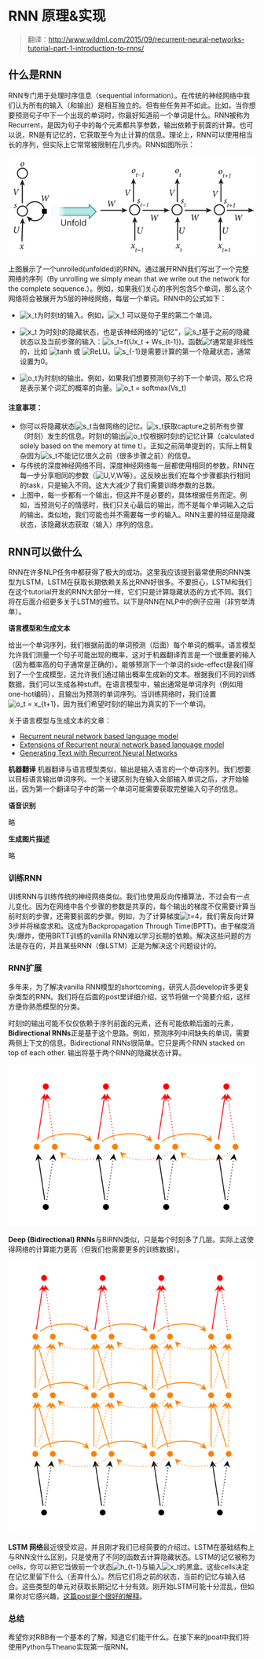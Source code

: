 # RNN 原理&实现

>翻译：http://www.wildml.com/2015/09/recurrent-neural-networks-tutorial-part-1-introduction-to-rnns/

## 什么是RNN

RNN专门用于处理时序信息（sequential information）。在传统的神经网络中我们认为所有的输入（和输出）是相互独立的。但有些任务并不如此。比如，当你想要预测句子中下一个出现的单词时，你最好知道前一个单词是什么。RNN被称为Recurrent，是因为句子中的每个元素都共享参数，输出依赖于前面的计算。也可以说，RN是有记忆的，它获取至今为止计算的信息。理论上，RNN可以使用相当长的序列，但实际上它常常被限制在几步内。RNN如图所示：


![RNN原理图片](/DeepLearning/RNN/rnn.jpg)

上图展示了一个unrolled(unfolded)的RNN。通过展开RNN我们写出了一个完整网络的序列（By unrolling we simply mean that we write out the network for the complete sequence.）。例如，如果我们关心的序列包含5个单词，那么这个网络将会被展开为5层的神经网络，每层一个单词。RNN中的公式如下：

- <img src="https://latex.codecogs.com/svg.latex?x_t" title="x_t" />为时刻t的输入。例如，<img src="https://latex.codecogs.com/svg.latex?x_1" title="x_1" /> 可以是句子里的第二个单词。

- <img src="https://latex.codecogs.com/svg.latex?x_t" title="x_t" /> 为时刻t的隐藏状态，也是该神经网络的“记忆”，<img src="https://latex.codecogs.com/svg.latex?s_t" title="s_t" />基于之前的隐藏状态以及当前步骤的输入：<img src="https://latex.codecogs.com/svg.latex?s_t=f(Ux_t&space;&plus;&space;Ws_{t-1})" title="s_t=f(Ux_t + Ws_{t-1})" />。函数<img src="https://latex.codecogs.com/svg.latex?f" title="f" />通常是非线性的，比如 <img src="https://latex.codecogs.com/svg.latex?tanh" title="tanh" /> 或 <img src="https://latex.codecogs.com/svg.latex?ReLU" title="ReLU" />。<img src="https://latex.codecogs.com/svg.latex?s_{-1}" title="s_{-1}" />是需要计算的第一个隐藏状态，通常设置为0。
- <img src="https://latex.codecogs.com/svg.latex?o_t" title="o_t" />为时刻t的输出。例如，如果我们想要预测句子的下一个单词，那么它将是表示某个词汇的概率的向量。<img src="https://latex.codecogs.com/svg.latex?o_t=softmax(Vs_t)" title="o_t = softmax(Vs_t)" />

#### 注意事项：
- 你可以将隐藏状态<img src="https://latex.codecogs.com/svg.latex?s_t" title="s_t" />当做网络的记忆。<img src="https://latex.codecogs.com/svg.latex?s_t" title="s_t" />获取capture之前所有步骤（时刻）发生的信息。时刻t的输出<img src="https://latex.codecogs.com/svg.latex?o_t" title="o_t" />仅根据时刻t的记忆计算（calculated solely based on the memory at time t）。正如之前简单提到的，实际上稍复杂因为<img src="https://latex.codecogs.com/svg.latex?s_t" title="s_t" />不能记忆很久之前（很多步骤之前）的信息。
- 与传统的深度神经网络不同，深度神经网络每一层都使用相同的参数，RNN在每一步分享相同的参数（<img src="https://latex.codecogs.com/svg.latex?U,V,W" title="U,V,W" />等）。这反映出我们在每个步骤都执行相同的task，只是输入不同。这大大减少了我们需要训练参数的总数。
- 上图中，每一步都有一个输出，但这并不是必要的，具体根据任务而定。例如，当预测句子的情感时，我们只关心最后的输出，而不是每个单词输入之后的输出。类似地，我们可能也并不需要每一步的输入。RNN主要的特征是隐藏状态，该隐藏状态获取（输入）序列的信息。

## RNN可以做什么
RNN在许多NLP任务中都获得了极大的成功。这里我应该提到最常使用的RNN类型为LSTM，LSTM在获取长期依赖关系比RNN好很多。不要担心，LSTM和我们在这个tutorial开发的RNN大部分一样，它们只是计算隐藏状态的方式不同。我们将在后面介绍更多关于LSTM的细节。以下是RNN在NLP中的例子应用（非穷举清单）。

<b>语言模型和生成文本</b>

给出一个单词序列，我们根据前面的单词预测（后面）每个单词的概率。语言模型允许我们测量一个句子可能出现的概率，这对于机器翻译而言是一个很重要的输入（因为概率高的句子通常是正确的）。能够预测下一个单词的side-effect是我们得到了一个生成模型，这允许我们通过输出概率生成新的文本。根据我们不同的训练数据，我们可以生成各种stuff。在语言模型中，输出通常是单词序列（例如用one-hot编码），且输出为预测的单词序列。当训练网络时，我们设置<img src="https://latex.codecogs.com/svg.latex?o_t = x_{t+1}" title="o_t = x_{t+1}" />，因为我们希望时刻t的输出为真实的下一个单词。

关于语言模型与生成文本的文章：
- <a href="https://github.com/SherryW0424/notebook/blob/master/DeepLearning/Recurrent%20neural%20network%20based%20language%20model.pdf">Recurrent neural network based language model</a>
- <a href="https://github.com/SherryW0424/notebook/blob/master/DeepLearning/Extensions%20of%20Recurrent%20neural%20network%20based%20language%20model.pdf">Extensions of Recurrent neural network based language model</a>
- <a href="https://github.com/SherryW0424/notebook/blob/master/DeepLearning/Generating%20Text%20with%20Recurrent%20Neural%20Networks.pdf">Generating Text with Recurrent Neural Networks</a>

<b>机器翻译</b>
机器翻译与语言模型类似，输出是输入语言的一个单词序列。我们想要以目标语言输出单词序列。一个关键区别为在输入全部输入单词之后，才开始输出，因为第一个翻译句子中的第一个单词可能需要获取完整输入句子的信息。

<b>语音识别</b>

略

<b>生成图片描述</b>

略

### 训练RNN
训练RNN与训练传统的神经网络类似。我们也使用反向传播算法，不过会有一点儿变化。因为在网络中各个步骤的参数是共享的，每个输出的梯度不仅需要计算当前时刻的步骤，还需要前面的步骤。例如，为了计算梯度<img src="https://latex.codecogs.com/svg.latex?t=4" title="t=4" />，我们需反向计算3步并将梯度求和。这成为Backpropagation Through Time(BPTT)。由于梯度消失/爆炸，使用BRTT训练的vanilla RNN难以学习长期的依赖。解决这些问题的方法是存在的，并且某些RNN（像LSTM）正是为解决这个问题设计的。

### RNN扩展
多年来，为了解决vanilla RNN模型的shortcoming，研究人员develop许多更复杂类型的RNN。我们将在后面的post里详细介绍，这节将做一个简要介绍，这样方便你熟悉模型的分类。

时刻t的输出可能不仅仅依赖于序列前面的元素，还有可能依赖后面的元素，<b>Bidirectional RNNs</b>正是基于这个思路。例如，预测序列中间缺失的单词，需要两侧上下文的信息。Bidirectional RNNs很简单。它只是两个RNN
stacked on top of each other. 输出将基于两个RNN的隐藏状态计算。

![Bi-RNN原理图片](/DeepLearning/RNN/bidirectional-rnn.png)

<b>Deep (Bidirectional) RNNs</b>与BiRNN类似，只是每个时刻多了几层。实际上这使得网络的计算能力更高（但我们也需要更多的训练数据）。

![Deep Bi-RNN原理图片](/DeepLearning/RNN/deepbiRNN.png)

<b>LSTM 网络</b>最近很受欢迎，并且刚才我们已经简要的介绍过。LSTM在基础结构上与RNN没什么区别，只是使用了不同的函数去计算隐藏状态。LSTM的记忆被称为cells，你可以把它当做前一个状态<img src="https://latex.codecogs.com/svg.latex?h_{t-1}" title="h_{t-1}" />与输入<img src="https://latex.codecogs.com/svg.latex?x_t" title="x_t" />的黑盒。这些cells决定在记忆里留下什么（丢弃什么）。然后它们将之前的状态，当前的记忆与输入结合。这些类型的单元对获取长期记忆十分有效。刚开始LSTM可能十分混乱，但如果你对它感兴趣，<a href="http://colah.github.io/posts/2015-08-Understanding-LSTMs/">这篇post是个很好的解释</a>。

### 总结
希望你对RBB有一个基本的了解，知道它们能干什么。在接下来的poat中我们将使用Python与Theano实现第一版RNN。

